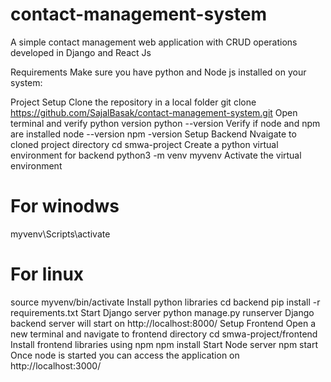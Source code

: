 # contact-management-system


A simple contact management web application with CRUD operations developed in Django and React Js

Requirements
Make sure you have python and Node js installed on your system:

Project Setup
Clone the repository in a local folder
git clone https://github.com/SajalBasak/contact-management-system.git
Open terminal and verify python version
  python --version
Verify if node and npm are installed
  node --version
  npm -version
Setup Backend
Nvaigate to cloned project directory
  cd smwa-project
Create a python virtual environment for backend
  python3 -m venv myvenv
Activate the virtual environment
# For winodws
  myvenv\Scripts\activate
# For linux
  source myvenv/bin/activate
Install python libraries
 cd backend
 pip install -r requirements.txt
Start Django server
 python manage.py runserver
Django backend server will start on http://localhost:8000/
Setup Frontend
Open a new terminal and navigate to frontend directory
 cd smwa-project/frontend
Install frontend libraries using npm
 npm install
Start Node server
 npm start
Once node is started you can access the application on http://localhost:3000/

